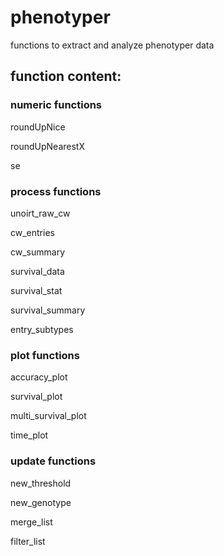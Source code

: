 # phenotyper
functions to extract and analyze phenotyper data


## function content:
### numeric functions
roundUpNice

roundUpNearestX

se

### process functions
unoirt_raw_cw

cw_entries

cw_summary

survival_data

survival_stat

survival_summary

entry_subtypes

### plot functions
accuracy_plot

survival_plot

multi_survival_plot

time_plot

### update functions
new_threshold

new_genotype

merge_list

filter_list
